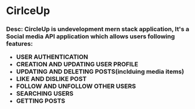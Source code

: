 <h1>CirlceUp</h1>

<h3>Desc: CircleUp is undevelopment mern stack application, It's a Social media API application which allows users following features:
 
 
 <ul>
   <li> USER AUTHENTICATION </li>
   <li> CREATION AND UPDATING USER PROFILE </li>
   <li> UPDATING AND DELETING POSTS(inclduing media items) </li>
   <li>LIKE AND DISLIKE POST</li>
   <li>FOLLOW AND UNFOLLOW OTHER USERS</li>
   <li>SEARCHING USERS</li>
   <li>GETTING POSTS</li>
 </ul>
</h3>


